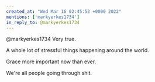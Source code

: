 ```yaml
---
created_at: "Wed Mar 16 02:45:52 +0000 2022"
mentions: ['markyerkes1734']
in_reply_to: @markyerkes1734
---
```


@markyerkes1734 Very true.

A whole lot of stressful things happening around the world.

Grace more important now than ever.

We're all people going through shit.